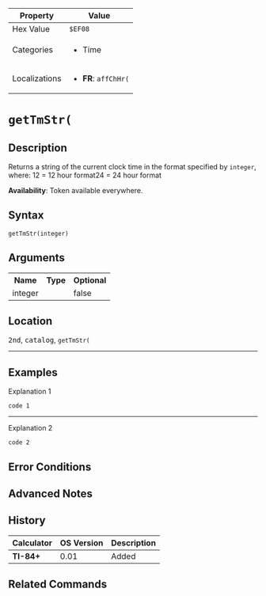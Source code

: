 | Property      | Value |
|---------------|-------|
| Hex Value     | `$EF08`|
| Categories    | <ul><li>Time</li></ul> |
| Localizations | <ul><li><b>FR</b>: `affChHr(`</li></ul> |

# `getTmStr(`

## Description
Returns a string of the current clock time in the format specified by `integer`, where:
12 = 12 hour format24 = 24 hour format


<b>Availability</b>: Token available everywhere.

## Syntax
`getTmStr(integer)`

## Arguments
<table>
<tr><th>Name</th><th>Type</th><th>Optional</th></tr>

<tr><td>integer</td><td></td><td>false</td></tr>

</table>

## Location
<kbd>2nd</kbd>, <kbd>catalog</kbd>, `getTmStr(`
<hr>

## Examples

Explanation 1
```ti-basic
code 1
```
---
Explanation 2
```ti-basic
code 2
```

## Error Conditions


## Advanced Notes


## History
| Calculator | OS Version | Description |
|------------|------------|-------------|
| <b>TI-84+</b> | 0.01 | Added

## Related Commands

    